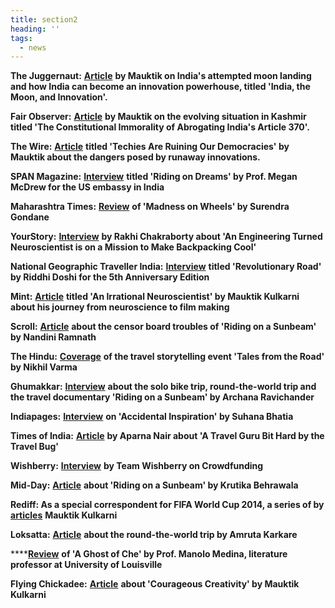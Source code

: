 ```yaml
---
title: section2
heading: ''
tags:
  - news
---
```

**The Juggernaut:** [**Article**](https://thejuggernaut.com/article?id=O0FiGDeyqBSMN7jcZcxm5) **by Mauktik on India's attempted moon landing and how India can become an innovation powerhouse, titled 'India, the Moon, and Innovation'.**

**Fair Observer:** [**Article**](https://www.fairobserver.com/region/central_south_asia/kashmir-news-india-article-370-jammu-kashmir-world-news-32390/) **by Mauktik on the evolving situation in Kashmir titled 'The Constitutional Immorality of Abrogating India's Article 370'.**

**The Wire:** [**Article**](https://thewire.in/tech/connectivity-social-media-miniaturisation-electronics-democracy) **titled 'Techies Are Ruining Our Democracies' by Mauktik about the dangers posed by runaway innovations.**

**SPAN Magazine:** [**Interview**](https://span.state.gov/travel/mauktik-kulkarni/20181201) **titled 'Riding on Dreams' by Prof. Megan McDrew for the US embassy in India**

**Maharashtra Times:** [**Review**](https://maharashtratimes.indiatimes.com/editorial/samwad/book-by-mauktik-kulkarni/articleshow/61507214.cms) **of 'Madness on Wheels' by Surendra Gondane**

**YourStory:** [**Interview**](https://yourstory.com/2014/09/riding-on-a-sunbeam/) **by Rakhi Chakraborty about 'An Engineering Turned Neuroscientist is on a Mission to Make Backpacking Cool'**

**National Geographic Traveller India:** [**Interview**](https://www.magzter.com/articles/1304/231845/5965bc80491cc) **titled 'Revolutionary Road' by Riddhi Doshi for the 5th Anniversary Edition**

**Mint:** [**Article**](https://www.livemint.com/Sundayapp/e6QXZ1rhcqNOyeD4uJe9MJ/An-irrational-neuroscientist.html) **titled 'An Irrational Neuroscientist' by Mauktik Kulkarni about his journey from neuroscience to film making**

**Scroll:** [**Article**](https://scroll.in/reel/808715/censor-board-finally-clears-a-documentary-featuring-captive-animals-cutting-out-the-animals) **about the censor board troubles of 'Riding on a Sunbeam' by Nandini Ramnath**

**The Hindu:** [**Coverage**](https://www.thehindu.com/todays-paper/tp-features/tp-metroplus/tales-from-the-road/article7191005.ece) **of the travel storytelling event 'Tales from the Road' by Nikhil Varma**

**Ghumakkar:** [**Interview**](https://www.ghumakkar.com/ghumakkar-interview-mauktik-kulkarni/) **about the solo bike trip, round-the-world trip and the travel documentary 'Riding on a Sunbeam' by Archana Ravichander**

**Indiapages:** [**Interview**](https://www.indiapages.in/mystory-mauktik-kulkarni-7794.html) **on 'Accidental Inspiration' by Suhana Bhatia**

**Times of India:** [**Article**](https://timesofindia.indiatimes.com/city/nagpur/A-travel-guru-bit-hard-by-the-travel-bug/articleshow/40875655.cms) **by Aparna Nair about 'A Travel Guru Bit Hard by the Travel Bug'**

**Wishberry:** [**Interview**](https://www.wishberry.in/blog/this-is-what-you-get-when-a-neurologist-and-an-anthropologist-backpack-the-country/) **by Team Wishberry on Crowdfunding**

**Mid-Day:** [**Article**](https://www.mid-day.com/articles/new-documentary-takes-you-from-mumbai-to-nagaland-via-10-cities-on-boat-bike-and-bullock/17262179) **about 'Riding on a Sunbeam' by Krutika Behrawala**

**Rediff: As a special correspondent for FIFA World Cup 2014, a series of by** [**articles**](https://realtime.rediff.com/news/mauktik-kulkarni?service=site-search) **Mauktik Kulkarni**

**Loksatta:** [**Article**](https://www.loksatta.com/lokrang-news/world-trip-by-mauktik-kulkarni-202309/) **about the round-the-world trip by Amruta Karkare**

****[**Review**](http://www.medina502.com/classes/a-ghost-of-che.html) **of 'A Ghost of Che' by Prof. Manolo Medina, literature professor at University of Louisville**

**Flying Chickadee:** [**Article**](http://www.flyingchickadee.com/Microzines/Courageous%20Creativity%20March2013.pdf) **about 'Courageous Creativity' by Mauktik Kulkarni**
